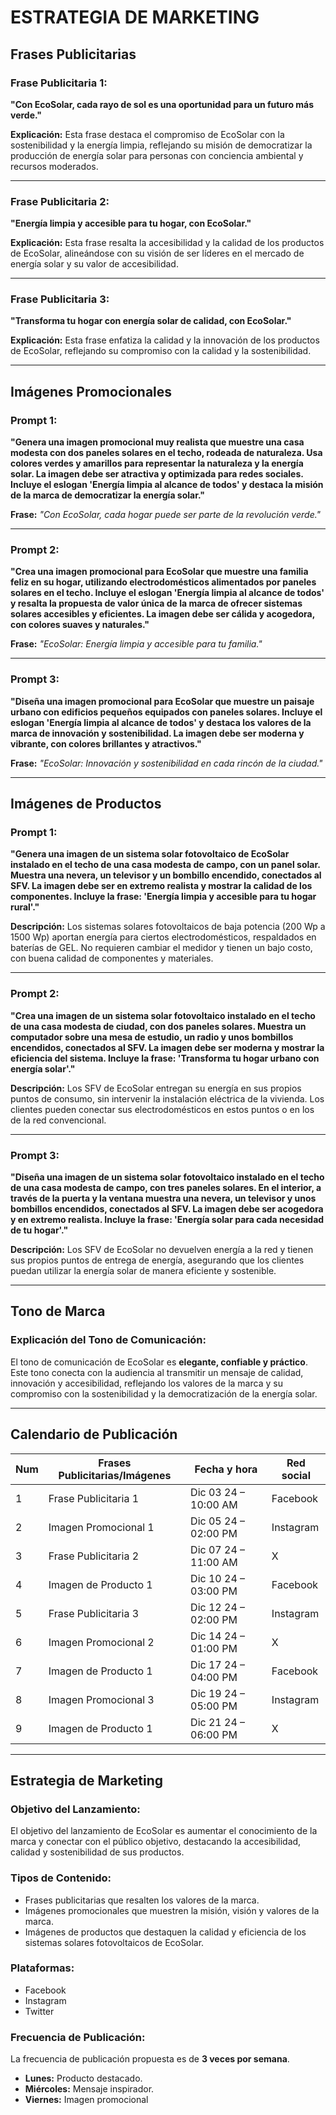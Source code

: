 
# ESTRATEGIA DE MARKETING

## Frases Publicitarias

### Frase Publicitaria 1:
**"Con EcoSolar, cada rayo de sol es una oportunidad para un futuro más verde."**

**Explicación:**
Esta frase destaca el compromiso de EcoSolar con la sostenibilidad y la energía limpia, reflejando su misión de democratizar la producción de energía solar para personas con conciencia ambiental y recursos moderados.

---

### Frase Publicitaria 2:
**"Energía limpia y accesible para tu hogar, con EcoSolar."**

**Explicación:**
Esta frase resalta la accesibilidad y la calidad de los productos de EcoSolar, alineándose con su visión de ser líderes en el mercado de energía solar y su valor de accesibilidad.

---

### Frase Publicitaria 3:
**"Transforma tu hogar con energía solar de calidad, con EcoSolar."**

**Explicación:**
Esta frase enfatiza la calidad y la innovación de los productos de EcoSolar, reflejando su compromiso con la calidad y la sostenibilidad.

---

## Imágenes Promocionales

### Prompt 1:
**"Genera una imagen promocional muy realista que muestre una casa modesta con dos paneles solares en el techo, rodeada de naturaleza. Usa colores verdes y amarillos para representar la naturaleza y la energía solar. La imagen debe ser atractiva y optimizada para redes sociales. Incluye el eslogan 'Energía limpia al alcance de todos' y destaca la misión de la marca de democratizar la energía solar."**

**Frase:**
*"Con EcoSolar, cada hogar puede ser parte de la revolución verde."*

---

### Prompt 2:
**"Crea una imagen promocional para EcoSolar que muestre una familia feliz en su hogar, utilizando electrodomésticos alimentados por paneles solares en el techo. Incluye el eslogan 'Energía limpia al alcance de todos' y resalta la propuesta de valor única de la marca de ofrecer sistemas solares accesibles y eficientes. La imagen debe ser cálida y acogedora, con colores suaves y naturales."**

**Frase:**
*"EcoSolar: Energía limpia y accesible para tu familia."*

---

### Prompt 3:
**"Diseña una imagen promocional para EcoSolar que muestre un paisaje urbano con edificios pequeños equipados con paneles solares. Incluye el eslogan 'Energía limpia al alcance de todos' y destaca los valores de la marca de innovación y sostenibilidad. La imagen debe ser moderna y vibrante, con colores brillantes y atractivos."**

**Frase:**
*"EcoSolar: Innovación y sostenibilidad en cada rincón de la ciudad."*

---

## Imágenes de Productos

### Prompt 1:
**"Genera una imagen de un sistema solar fotovoltaico de EcoSolar instalado en el techo de una casa modesta de campo, con un panel solar. Muestra una nevera, un televisor y un bombillo encendido, conectados al SFV. La imagen debe ser en extremo realista y mostrar la calidad de los componentes. Incluye la frase: 'Energía limpia y accesible para tu hogar rural'."**

**Descripción:**
Los sistemas solares fotovoltaicos de baja potencia (200 Wp a 1500 Wp) aportan energía para ciertos electrodomésticos, respaldados en baterías de GEL. No requieren cambiar el medidor y tienen un bajo costo, con buena calidad de componentes y materiales.

---

### Prompt 2:
**"Crea una imagen de un sistema solar fotovoltaico instalado en el techo de una casa modesta de ciudad, con dos paneles solares. Muestra un computador sobre una mesa de estudio, un radio y unos bombillos encendidos, conectados al SFV. La imagen debe ser moderna y mostrar la eficiencia del sistema. Incluye la frase: 'Transforma tu hogar urbano con energía solar'."**

**Descripción:**
Los SFV de EcoSolar entregan su energía en sus propios puntos de consumo, sin intervenir la instalación eléctrica de la vivienda. Los clientes pueden conectar sus electrodomésticos en estos puntos o en los de la red convencional.

---

### Prompt 3:
**"Diseña una imagen de un sistema solar fotovoltaico instalado en el techo de una casa modesta de campo, con tres paneles solares. En el interior, a través de la puerta y la ventana muestra una nevera, un televisor y unos bombillos encendidos, conectados al SFV. La imagen debe ser acogedora y en extremo realista. Incluye la frase: 'Energía solar para cada necesidad de tu hogar'."**

**Descripción:**
Los SFV de EcoSolar no devuelven energía a la red y tienen sus propios puntos de entrega de energía, asegurando que los clientes puedan utilizar la energía solar de manera eficiente y sostenible.

---

## Tono de Marca

### Explicación del Tono de Comunicación:
El tono de comunicación de EcoSolar es **elegante, confiable y práctico**. Este tono conecta con la audiencia al transmitir un mensaje de calidad, innovación y accesibilidad, reflejando los valores de la marca y su compromiso con la sostenibilidad y la democratización de la energía solar.

---

## Calendario de Publicación

| Num | Frases Publicitarias/Imágenes   | Fecha y hora          | Red social  |
|-----|---------------------------------|-----------------------|-------------|
| 1   | Frase Publicitaria 1           | Dic 03 24 – 10:00 AM  | Facebook    |
| 2   | Imagen Promocional 1           | Dic 05 24 – 02:00 PM  | Instagram   |
| 3   | Frase Publicitaria 2           | Dic 07 24 – 11:00 AM  | X           |
| 4   | Imagen de Producto 1           | Dic 10 24 – 03:00 PM  | Facebook    |
| 5   | Frase Publicitaria 3           | Dic 12 24 – 02:00 PM  | Instagram   |
| 6   | Imagen Promocional 2           | Dic 14 24 – 01:00 PM  | X           |
| 7   | Imagen de Producto 1           | Dic 17 24 – 04:00 PM  | Facebook    |
| 8   | Imagen Promocional 3           | Dic 19 24 – 05:00 PM  | Instagram   |
| 9   | Imagen de Producto 1           | Dic 21 24 – 06:00 PM  | X           |

---

## Estrategia de Marketing

### Objetivo del Lanzamiento:
El objetivo del lanzamiento de EcoSolar es aumentar el conocimiento de la marca y conectar con el público objetivo, destacando la accesibilidad, calidad y sostenibilidad de sus productos.

### Tipos de Contenido:
- Frases publicitarias que resalten los valores de la marca.
- Imágenes promocionales que muestren la misión, visión y valores de la marca.
- Imágenes de productos que destaquen la calidad y eficiencia de los sistemas solares fotovoltaicos de EcoSolar.

### Plataformas:
- Facebook
- Instagram
- Twitter

### Frecuencia de Publicación:
La frecuencia de publicación propuesta es de **3 veces por semana**.  
- **Lunes:** Producto destacado.  
- **Miércoles:** Mensaje inspirador.  
- **Viernes:** Imagen promocional
